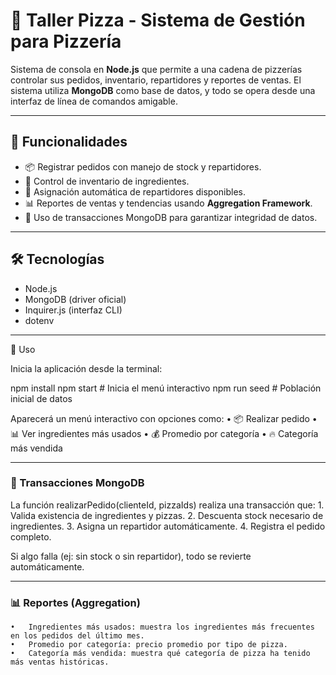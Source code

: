 # 🍕 Taller Pizza - Sistema de Gestión para Pizzería

Sistema de consola en **Node.js** que permite a una cadena de pizzerías controlar sus pedidos, inventario, repartidores y reportes de ventas. El sistema utiliza **MongoDB** como base de datos, y todo se opera desde una interfaz de línea de comandos amigable.

---

## 🧠 Funcionalidades

- 📦 Registrar pedidos con manejo de stock y repartidores.
- 🛒 Control de inventario de ingredientes.
- 🛵 Asignación automática de repartidores disponibles.
- 📊 Reportes de ventas y tendencias usando **Aggregation Framework**.
- 🔐 Uso de transacciones MongoDB para garantizar integridad de datos.

---

## 🛠️ Tecnologías

- Node.js
- MongoDB (driver oficial)
- Inquirer.js (interfaz CLI)
- dotenv

---

🚀 Uso

Inicia la aplicación desde la terminal:

npm install
npm start        # Inicia el menú interactivo
npm run seed     # Población inicial de datos

Aparecerá un menú interactivo con opciones como:
	•	📦 Realizar pedido
	•	📊 Ver ingredientes más usados
	•	💰 Promedio por categoría
	•	🔥 Categoría más vendida

---

### 🔄 Transacciones MongoDB

La función realizarPedido(clienteId, pizzaIds) realiza una transacción que:
	1.	Valida existencia de ingredientes y pizzas.
	2.	Descuenta stock necesario de ingredientes.
	3.	Asigna un repartidor automáticamente.
	4.	Registra el pedido completo.

Si algo falla (ej: sin stock o sin repartidor), todo se revierte automáticamente.

---

### 📊 Reportes (Aggregation)
	•	Ingredientes más usados: muestra los ingredientes más frecuentes en los pedidos del último mes.
	•	Promedio por categoría: precio promedio por tipo de pizza.
	•	Categoría más vendida: muestra qué categoría de pizza ha tenido más ventas históricas.
